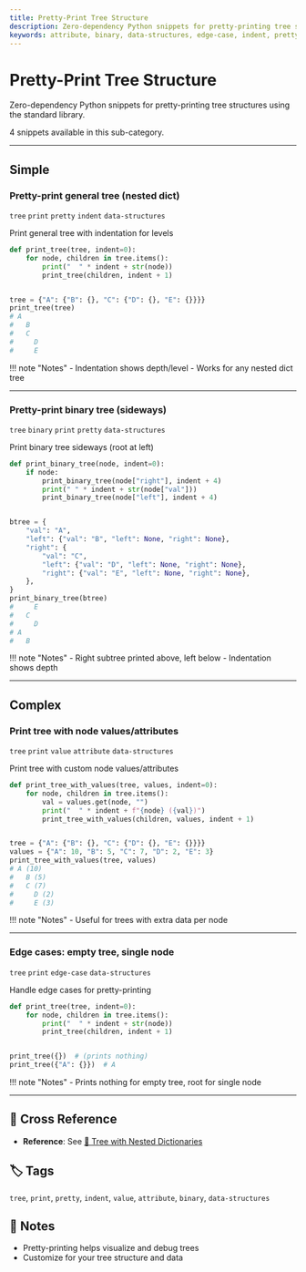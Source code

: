 ```yaml
---
title: Pretty-Print Tree Structure
description: Zero-dependency Python snippets for pretty-printing tree structures using the standard library.
keywords: attribute, binary, data-structures, edge-case, indent, pretty, print, tree, value
---
```


# Pretty-Print Tree Structure

Zero-dependency Python snippets for pretty-printing tree structures using the standard library.

4 snippets available in this sub-category.

---

## Simple

###  Pretty-print general tree (nested dict)

`tree` `print` `pretty` `indent` `data-structures`

Print general tree with indentation for levels

```python
def print_tree(tree, indent=0):
    for node, children in tree.items():
        print("  " * indent + str(node))
        print_tree(children, indent + 1)


tree = {"A": {"B": {}, "C": {"D": {}, "E": {}}}}
print_tree(tree)
# A
#   B
#   C
#     D
#     E
```

!!! note "Notes"
    - Indentation shows depth/level
    - Works for any nested dict tree

<hr class="snippet-divider">

### Pretty-print binary tree (sideways)

`tree` `binary` `print` `pretty` `data-structures`

Print binary tree sideways (root at left)

```python
def print_binary_tree(node, indent=0):
    if node:
        print_binary_tree(node["right"], indent + 4)
        print(" " * indent + str(node["val"]))
        print_binary_tree(node["left"], indent + 4)


btree = {
    "val": "A",
    "left": {"val": "B", "left": None, "right": None},
    "right": {
        "val": "C",
        "left": {"val": "D", "left": None, "right": None},
        "right": {"val": "E", "left": None, "right": None},
    },
}
print_binary_tree(btree)
#     E
#   C
#     D
# A
#   B
```

!!! note "Notes"
    - Right subtree printed above, left below
    - Indentation shows depth

<hr class="snippet-divider">

## Complex

###  Print tree with node values/attributes

`tree` `print` `value` `attribute` `data-structures`

Print tree with custom node values/attributes

```python
def print_tree_with_values(tree, values, indent=0):
    for node, children in tree.items():
        val = values.get(node, "")
        print("  " * indent + f"{node} ({val})")
        print_tree_with_values(children, values, indent + 1)


tree = {"A": {"B": {}, "C": {"D": {}, "E": {}}}}
values = {"A": 10, "B": 5, "C": 7, "D": 2, "E": 3}
print_tree_with_values(tree, values)
# A (10)
#   B (5)
#   C (7)
#     D (2)
#     E (3)
```

!!! note "Notes"
    - Useful for trees with extra data per node

<hr class="snippet-divider">

### Edge cases: empty tree, single node

`tree` `print` `edge-case` `data-structures`

Handle edge cases for pretty-printing

```python
def print_tree(tree, indent=0):
    for node, children in tree.items():
        print("  " * indent + str(node))
        print_tree(children, indent + 1)


print_tree({})  # (prints nothing)
print_tree({"A": {}})  # A
```

!!! note "Notes"
    - Prints nothing for empty tree, root for single node

<hr class="snippet-divider">

## 🔗 Cross Reference

- **Reference**: See [📂 Tree with Nested Dictionaries](tree_dict.md)

## 🏷️ Tags

`tree`, `print`, `pretty`, `indent`, `value`, `attribute`, `binary`, `data-structures`

## 📝 Notes
- Pretty-printing helps visualize and debug trees
- Customize for your tree structure and data

